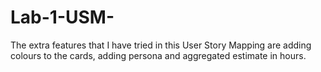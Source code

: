 # Lab-1-USM-
The extra features that I have tried in this User Story Mapping are adding colours to the cards, adding persona and aggregated estimate in hours.
